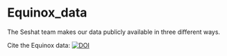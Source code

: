 # Equinox_data

The Seshat team makes our data publicly available in three different ways.

Cite the Equinox data: [![DOI](https://zenodo.org/badge/501738681.svg)](https://zenodo.org/badge/latestdoi/501738681)
